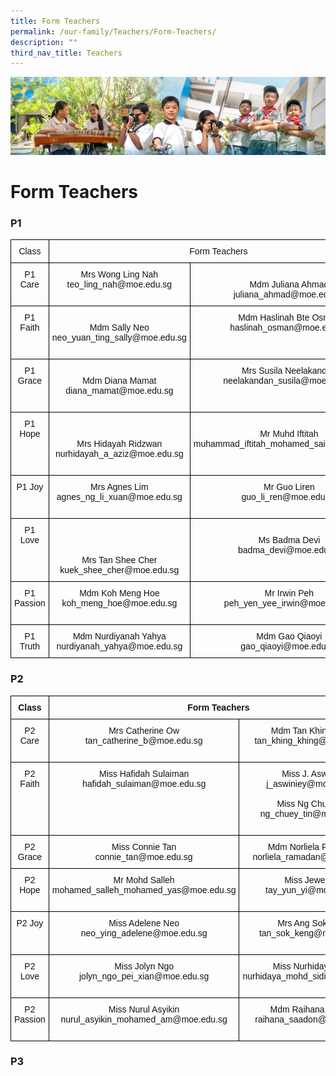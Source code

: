```yaml
---
title: Form Teachers
permalink: /our-family/Teachers/Form-Teachers/
description: ""
third_nav_title: Teachers
---
```

![](/images/AboutUs.jpg)

Form Teachers
=============

### **P1**

<style type="text/css">
.tg  {border-collapse:collapse;border-spacing:0;}
.tg td{border-color:black;border-style:solid;border-width:1px;font-family:Arial, sans-serif;font-size:14px;
  overflow:hidden;padding:10px 5px;word-break:normal;}
.tg th{border-color:black;border-style:solid;border-width:1px;font-family:Arial, sans-serif;font-size:14px;
  font-weight:normal;overflow:hidden;padding:10px 5px;word-break:normal;}
.tg .tg-21zi{color:#121212;text-align:center;vertical-align:top}
</style>
<table class="tg">
<thead>
  <tr>
    <th class="tg-21zi">Class</th>
    <th class="tg-21zi" colspan="2">Form Teachers</th>
  </tr>
</thead>
<tbody>
  <tr>
    <td class="tg-21zi">P1 Care</td>
    <td class="tg-21zi">Mrs Wong Ling Nah<br>teo_ling_nah@moe.edu.sg</td>
    <td class="tg-21zi"> <br>Mdm Juliana Ahmad<br>juliana_ahmad@moe.edu.sg<br> </td>
  </tr>
  <tr>
    <td class="tg-21zi">P1 Faith</td>
    <td class="tg-21zi"> <br>Mdm Sally Neo<br>neo_yuan_ting_sally@moe.edu.sg<br><br></td>
    <td class="tg-21zi">Mdm Haslinah Bte Osman<br>haslinah_osman@moe.edu.sg<br> </td>
  </tr>
  <tr>
    <td class="tg-21zi">P1 Grace</td>
    <td class="tg-21zi"> <br>Mdm Diana Mamat<br>diana_mamat@moe.edu.sg<br><br></td>
    <td class="tg-21zi">Mrs Susila Neelakandan<br>neelakandan_susila@moe.edu.sg</td>
  </tr>
  <tr>
    <td class="tg-21zi">P1 Hope</td>
    <td class="tg-21zi"><br><br>Mrs Hidayah Ridzwan<br>nurhidayah_a_aziz@moe.edu.sg</td>
    <td class="tg-21zi"><br>Mr Muhd Iftitah<br>muhammad_iftitah_mohamed_said@moe.edu.sg<br><br><br></td>
  </tr>
  <tr>
    <td class="tg-21zi">P1 Joy</td>
    <td class="tg-21zi">Mrs Agnes Lim<br>agnes_ng_li_xuan@moe.edu.sg</td>
    <td class="tg-21zi">Mr Guo Liren<br>guo_li_ren@moe.edu.sg<br><br></td>
  </tr>
  <tr>
    <td class="tg-21zi">P1 Love</td>
    <td class="tg-21zi"> <br><br><br>Mrs Tan Shee Cher<br>kuek_shee_cher@moe.edu.sg <br></td>
    <td class="tg-21zi"> <br>Ms Badma Devi<br>badma_devi@moe.edu.sg<br><br></td>
  </tr>
  <tr>
    <td class="tg-21zi">P1 Passion</td>
    <td class="tg-21zi">Mdm Koh Meng Hoe<br>koh_meng_hoe@moe.edu.sg</td>
    <td class="tg-21zi">Mr Irwin Peh<br>peh_yen_yee_irwin@moe.edu.sg<br><br></td>
  </tr>
  <tr>
    <td class="tg-21zi">P1 Truth</td>
    <td class="tg-21zi">Mdm Nurdiyanah Yahya<br>nurdiyanah_yahya@moe.edu.sg</td>
    <td class="tg-21zi">Mdm Gao Qiaoyi<br>gao_qiaoyi@moe.edu.sg<br></td>
  </tr>
</tbody>
</table>

### **P2**

<style type="text/css">
.tg  {border-collapse:collapse;border-spacing:0;}
.tg td{border-color:black;border-style:solid;border-width:1px;font-family:Arial, sans-serif;font-size:14px;
  overflow:hidden;padding:10px 5px;word-break:normal;}
.tg th{border-color:black;border-style:solid;border-width:1px;font-family:Arial, sans-serif;font-size:14px;
  font-weight:normal;overflow:hidden;padding:10px 5px;word-break:normal;}
.tg .tg-kf4z{color:#121212;font-weight:bold;text-align:center;vertical-align:top}
.tg .tg-21zi{color:#121212;text-align:center;vertical-align:top}
</style>
<table class="tg">
<thead>
  <tr>
    <th class="tg-kf4z">Class</th>
    <th class="tg-kf4z" colspan="2">Form Teachers</th>
  </tr>
</thead>
<tbody>
  <tr>
    <td class="tg-21zi">P2 Care</td>
    <td class="tg-21zi">Mrs Catherine Ow<br>tan_catherine_b@moe.edu.sg<br><br></td>
    <td class="tg-21zi">Mdm Tan Khing Khing<br>tan_khing_khing@moe.edu.sg</td>
  </tr>
  <tr>
    <td class="tg-21zi">P2 Faith</td>
    <td class="tg-21zi">Miss Hafidah Sulaiman<br>hafidah_sulaiman@moe.edu.sg</td>
    <td class="tg-21zi">Miss J. Aswiniey<br>j_aswiniey@moe.edu.sg<br> <br>Miss Ng Chuey Tin<br>ng_chuey_tin@moe.edu.sg<br><br></td>
  </tr>
  <tr>
    <td class="tg-21zi">P2 Grace</td>
    <td class="tg-21zi">Miss Connie Tan<br>connie_tan@moe.edu.sg<br> </td>
    <td class="tg-21zi">Mdm Norliela Ramadan<br>norliela_ramadan@moe.edu.sg</td>
  </tr>
  <tr>
    <td class="tg-21zi">P2 Hope</td>
    <td class="tg-21zi">Mr Mohd Salleh<br>mohamed_salleh_mohamed_yas@moe.edu.sg<br><br></td>
    <td class="tg-21zi">Miss Jewel Tay<br>tay_yun_yi@moe.edu.sg</td>
  </tr>
  <tr>
    <td class="tg-21zi">P2 Joy</td>
    <td class="tg-21zi">Miss Adelene Neo<br>neo_ying_adelene@moe.edu.sg<br><br></td>
    <td class="tg-21zi">Mrs Ang Sok Keng<br>tan_sok_keng@moe.edu.sg</td>
  </tr>
  <tr>
    <td class="tg-21zi">P2 Love</td>
    <td class="tg-21zi">Miss Jolyn Ngo<br>jolyn_ngo_pei_xian@moe.edu.sg<br><br></td>
    <td class="tg-21zi">Miss Nurhidaya Sidik<br>nurhidaya_mohd_sidik@moe.edu.sg</td>
  </tr>
  <tr>
    <td class="tg-21zi">P2 Passion</td>
    <td class="tg-21zi">Miss Nurul Asyikin<br>nurul_asyikin_mohamed_am@moe.edu.sg<br><br></td>
    <td class="tg-21zi">Mdm Raihana Saadon<br>raihana_saadon@moe.edu.sg</td>
  </tr>
</tbody>
</table>

### **P3**
